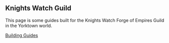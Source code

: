 ## Knights Watch Guild

This page is some guides built for the Knights Watch Forge of Empires Guild in the Yorktown world.

[Building Guides](Buildings/)

